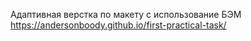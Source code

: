 Адаптивная верстка по макету с использование БЭМ
https://andersonboody.github.io/first-practical-task/
